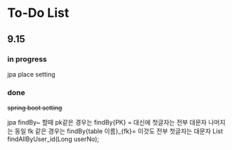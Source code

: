 # To-Do List
## 9.15
### in progress
jpa place setting


### done
~~spring boot setting~~


jpa findBy~ 할때
pk같은 경우는
findBy{PK} = 대신에 첫글자는 전부 대문자 나머지는 동일
fk 같은 경우는
findBy{table 이름}_{fk}= 이것도 전부 첫글자는 대문자
List<Trip> findAllByUser_id(Long userNo);